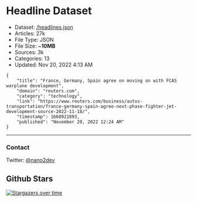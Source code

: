 # Headline Dataset

- Dataset: [/headlines.json](https://raw.githubusercontent.com/fwd/news/master/headlines.json) 
- Articles: 27k
- File Type: JSON
- File Size: ~**10MB**
- Sources: 3k
- Categories: 13
- Updated: Nov 20, 2022 4:13 AM

```
{
    "title": "France, Germany, Spain agree on moving on with FCAS warplane development",
    "domain": "reuters.com",
    "category": "technology",
    "link": "https://www.reuters.com/business/autos-transportation/france-germany-spain-agree-next-phase-fighter-jet-development-source-2022-11-18/",
    "timestamp": 1668921893,
    "published": "November 20, 2022 12:24 AM"
}
```

---

### Contact 

Twitter: [@nano2dev](https://twitter.com/nano2dev)

## Github Stars

[![Stargazers over time](https://starchart.cc/fwd/news.svg)](https://starchart.cc/fwd/news)
